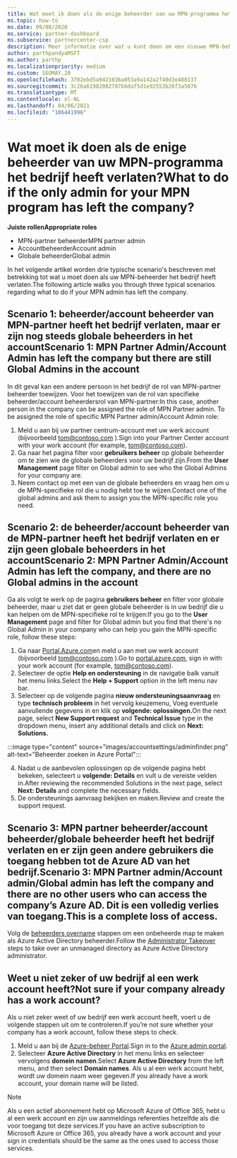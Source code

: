 ```yaml
---
title: Wat moet ik doen als de enige beheerder van uw MPN-programma het bedrijf heeft verlaten?
ms.topic: how-to
ms.date: 09/08/2020
ms.service: partner-dashboard
ms.subservice: partnercenter-csp
description: Meer informatie over wat u kunt doen om een nieuwe MPN-beheerder te vinden of om hulp te krijgen van de globale beheerder van uw bedrijf. Meer informatie over het toevoegen van een nieuwe globale beheerder van het partner centrum.
author: parthpandyaMSFT
ms.author: parthp
ms.localizationpriority: medium
ms.custom: SEOMAY.20
ms.openlocfilehash: 3702ebd5a9421036a053a9a142a2f40d3e488137
ms.sourcegitcommit: 3c26a61982082787bbdaf5d1e92553b26f3a5076
ms.translationtype: MT
ms.contentlocale: nl-NL
ms.lasthandoff: 04/06/2021
ms.locfileid: "106441996"
---
```

# <a name="what-to-do-if-the-only-admin-for-your-mpn-program-has-left-the-company"></a><span data-ttu-id="180ab-103">Wat moet ik doen als de enige beheerder van uw MPN-programma het bedrijf heeft verlaten?</span><span class="sxs-lookup"><span data-stu-id="180ab-103">What to do if the only admin for your MPN program has left the company?</span></span>

<span data-ttu-id="180ab-104">**Juiste rollen**</span><span class="sxs-lookup"><span data-stu-id="180ab-104">**Appropriate roles**</span></span>

- <span data-ttu-id="180ab-105">MPN-partner beheerder</span><span class="sxs-lookup"><span data-stu-id="180ab-105">MPN partner admin</span></span>
- <span data-ttu-id="180ab-106">Accountbeheerder</span><span class="sxs-lookup"><span data-stu-id="180ab-106">Account admin</span></span>
- <span data-ttu-id="180ab-107">Globale beheerder</span><span class="sxs-lookup"><span data-stu-id="180ab-107">Global admin</span></span>

<span data-ttu-id="180ab-108">In het volgende artikel worden drie typische scenario's beschreven met betrekking tot wat u moet doen als uw MPN-beheerder het bedrijf heeft verlaten.</span><span class="sxs-lookup"><span data-stu-id="180ab-108">The following article walks you through three typical scenarios regarding what to do if your MPN admin has left the company.</span></span>

## <a name="scenario-1-mpn-partner-adminaccount-admin-has-left-the-company-but-there-are-still-global-admins-in-the-account"></a><span data-ttu-id="180ab-109">Scenario 1: beheerder/account beheerder van MPN-partner heeft het bedrijf verlaten, maar er zijn nog steeds globale beheerders in het account</span><span class="sxs-lookup"><span data-stu-id="180ab-109">Scenario 1: MPN Partner Admin/Account Admin has left the company but there are still Global Admins in the account</span></span>

<span data-ttu-id="180ab-110">In dit geval kan een andere persoon in het bedrijf de rol van MPN-partner beheerder toewijzen. Voor het toewijzen van de rol van specifieke beheerder/account beheerdersrol van MPN-partner:</span><span class="sxs-lookup"><span data-stu-id="180ab-110">In this case, another person in the company can be assigned the role of MPN Partner admin. To be assigned the role of specific MPN Partner admin/Account Admin role:</span></span>

1. <span data-ttu-id="180ab-111">Meld u aan bij uw partner centrum-account met uw werk account (bijvoorbeeld tom@contoso.com ).</span><span class="sxs-lookup"><span data-stu-id="180ab-111">Sign into your Partner Center account with your work account (for example, tom@contoso.com).</span></span>
1. <span data-ttu-id="180ab-112">Ga naar het pagina filter voor **gebruikers beheer** op globale beheerder om te zien wie de globale beheerders voor uw bedrijf zijn.</span><span class="sxs-lookup"><span data-stu-id="180ab-112">From the **User Management** page filter on Global admin to see who the Global Admins for your company are.</span></span> 
1. <span data-ttu-id="180ab-113">Neem contact op met een van de globale beheerders en vraag hen om u de MPN-specifieke rol die u nodig hebt toe te wijzen.</span><span class="sxs-lookup"><span data-stu-id="180ab-113">Contact one of the global admins and ask them to assign you the MPN-specific role you need.</span></span> 

## <a name="scenario-2-mpn-partner-adminaccount-admin-has-left-the-company-and-there-are-no-global-admins-in-the-account"></a><span data-ttu-id="180ab-114">Scenario 2: de beheerder/account beheerder van de MPN-partner heeft het bedrijf verlaten en er zijn geen globale beheerders in het account</span><span class="sxs-lookup"><span data-stu-id="180ab-114">Scenario 2: MPN Partner Admin/Account Admin has left the company, and there are no Global admins in the account</span></span> 

<span data-ttu-id="180ab-115">Ga als volgt te werk op de pagina **gebruikers beheer** en filter voor globale beheerder, maar u ziet dat er geen globale beheerder is in uw bedrijf die u kan helpen om de MPN-specifieke rol te krijgen:</span><span class="sxs-lookup"><span data-stu-id="180ab-115">If you go to the **User Management** page and filter for Global admin but you find that there's no Global Admin in your company who can help you gain the MPN-specific role, follow these steps:</span></span>

1. <span data-ttu-id="180ab-116">Ga naar [Portal.Azure.com](https://ms.portal.azure.com/)en meld u aan met uw werk account (bijvoorbeeld tom@contoso.com ).</span><span class="sxs-lookup"><span data-stu-id="180ab-116">Go to [portal.azure.com](https://ms.portal.azure.com/), sign in with your work account (for example, tom@contoso.com).</span></span> 
1. <span data-ttu-id="180ab-117">Selecteer de optie **Help en ondersteuning** in de navigatie balk vanuit het menu links.</span><span class="sxs-lookup"><span data-stu-id="180ab-117">Select the **Help + Support** option in the left menu nav bar.</span></span>
1. <span data-ttu-id="180ab-118">Selecteer op de volgende pagina **nieuw ondersteuningsaanvraag** en type **technisch probleem** in het vervolg keuzemenu, Voeg eventuele aanvullende gegevens in en klik op **volgende: oplossingen.**</span><span class="sxs-lookup"><span data-stu-id="180ab-118">On the next page, select **New Support request** and **Technical Issue** type in the dropdown menu, insert any additional details and click on **Next: Solutions.**</span></span>

:::image type="content" source="images/accountsettings/adminfinder.png" alt-text="Beheerder zoeken in Azure Portal":::

4. <span data-ttu-id="180ab-120">Nadat u de aanbevolen oplossingen op de volgende pagina hebt bekeken, selecteert u **volgende: Details** en vult u de vereiste velden in.</span><span class="sxs-lookup"><span data-stu-id="180ab-120">After reviewing the recommended Solutions in the next page, select **Next: Details** and complete the necessary fields.</span></span>
1. <span data-ttu-id="180ab-121">De ondersteunings aanvraag bekijken en maken.</span><span class="sxs-lookup"><span data-stu-id="180ab-121">Review and create the support request.</span></span>


## <a name="scenario-3-mpn-partner-adminaccount-adminglobal-admin-has-left-the-company-and-there-are-no-other-users-who-can-access-the-companys-azure-ad-this-is-a-complete-loss-of-access"></a><span data-ttu-id="180ab-122">Scenario 3: MPN partner beheerder/account beheerder/globale beheerder heeft het bedrijf verlaten en er zijn geen andere gebruikers die toegang hebben tot de Azure AD van het bedrijf.</span><span class="sxs-lookup"><span data-stu-id="180ab-122">Scenario 3: MPN Partner admin/Account admin/Global admin has left the company and there are no other users who can access the company’s Azure AD.</span></span> <span data-ttu-id="180ab-123">Dit is een volledig verlies van toegang.</span><span class="sxs-lookup"><span data-stu-id="180ab-123">This is a complete loss of access.</span></span>

<span data-ttu-id="180ab-124">Volg de [beheerders overname](/azure/active-directory/users-groups-roles/domains-admin-takeover#internal-admin-takeover) stappen om een onbeheerde map te maken als Azure Active Directory beheerder.</span><span class="sxs-lookup"><span data-stu-id="180ab-124">Follow the [Administrator Takeover](/azure/active-directory/users-groups-roles/domains-admin-takeover#internal-admin-takeover) steps to take over an unmanaged directory as Azure Active Directory administrator.</span></span>

## <a name="not-sure-if-your-company-already-has-a-work-account"></a><span data-ttu-id="180ab-125">Weet u niet zeker of uw bedrijf al een werk account heeft?</span><span class="sxs-lookup"><span data-stu-id="180ab-125">Not sure if your company already has a work account?</span></span>

<span data-ttu-id="180ab-126">Als u niet zeker weet of uw bedrijf een werk account heeft, voert u de volgende stappen uit om te controleren.</span><span class="sxs-lookup"><span data-stu-id="180ab-126">If you’re not sure whether your company has a work account, follow these steps to check.</span></span>

1. <span data-ttu-id="180ab-127">Meld u aan bij de [Azure-beheer Portal](https://ms.portal.azure.com).</span><span class="sxs-lookup"><span data-stu-id="180ab-127">Sign in to the [Azure admin portal](https://ms.portal.azure.com).</span></span>
2. <span data-ttu-id="180ab-128">Selecteer **Azure Active Directory** in het menu links en selecteer vervolgens **domein namen**.</span><span class="sxs-lookup"><span data-stu-id="180ab-128">Select **Azure Active Directory** from the left menu, and then select **Domain names**.</span></span>
<span data-ttu-id="180ab-129">Als u al een werk account hebt, wordt uw domein naam weer gegeven.</span><span class="sxs-lookup"><span data-stu-id="180ab-129">If you already have a work account, your domain name will be listed.</span></span>

>[!Note]
><span data-ttu-id="180ab-130">Als u een actief abonnement hebt op Microsoft Azure of Office 365, hebt u al een werk account en zijn uw aanmeldings referenties hetzelfde als die voor toegang tot deze services.</span><span class="sxs-lookup"><span data-stu-id="180ab-130">If you have an active subscription to Microsoft Azure or Office 365, you already have a work account and your sign in credentials should be the same as the ones used to access those services.</span></span>